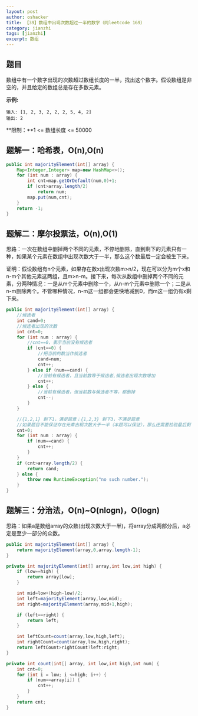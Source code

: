 ```yaml
---
layout: post 
author: oshacker
title: 【39】数组中出现次数超过一半的数字（同leetcode 169）
category: jianzhi
tags: [jianzhi]
excerpt: 数组
---
```



## 题目

数组中有一个数字出现的次数超过数组长度的一半，找出这个数字。假设数组是非空的，并且给定的数组总是存在多数元素。

**示例:**
```
输入: [1, 2, 3, 2, 2, 2, 5, 4, 2]
输出: 2
```

**限制：**1 <= 数组长度 <= 50000

## 题解一：哈希表，O(n),O(n)

```java
public int majorityElement(int[] array) {
    Map<Integer,Integer> map=new HashMap<>();
    for (int num : array) {
        int cnt=map.getOrDefault(num,0)+1;
        if (cnt>array.length/2)
            return num;
        map.put(num,cnt);
    }
    return -1;
}
```

## 题解二：摩尔投票法，O(n),O(1)

思路：一次在数组中删掉两个不同的元素，不停地删除，直到剩下的元素只有一种，如果某个元素在数组中出现次数大于一半，那么这个数最后一定会被生下来。

证明：假设数组有n个元素，如果存在数x出现次数m>n/2，现在可以分为m个x和n-m个其他元素这两组，且m>n-m。接下来，每次从数组中删掉两个不同的元素，分两种情况：一是从m个元素中删除一个，从n-m个元素中删除一个；二是从n-m删除两个。不管哪种情况，n-m这一组都会更快地减到0，而m这一组仍有x剩下来。

```java
public int majorityElement(int[] array) {
    //候选者
    int cand=0;
    //候选者出现的次数
    int cnt=0;
    for (int num : array) {
        //cnt==0，表示当前没有候选者
        if (cnt==0) {
            //把当前的数当作候选者
            cand=num;
            cnt++;
        } else if (num==cand) {
            //当前有候选者，且当前数等于候选者,候选者出现次数增加
            cnt++;
        } else {
            //当前有候选者，但当前数与候选者不等，都删掉
            cnt--;
        }
    }

    //{1,2,1} 剩下1，满足题意；{1,2,3} 剩下3，不满足题意
    //如果题目不能保证存在元素出现次数大于一半（本题可以保证），那么还需要检验最后剩下来的cand是否真的出现次数大于一半。
    cnt=0;
    for (int num : array) {
        if (num==cand) {
            cnt++;
        }
    }
    if (cnt>array.length/2) {
        return cand;
    } else {
        throw new RuntimeException("no such number."); 
    }
}
```

## 题解三：分治法，O(n)~O(nlogn)，O(logn)

思路：如果a是数组array的众数(出现次数大于一半)，将array分成两部分后，a必定是至少一部分的众数。

```java
public int majorityElement(int[] array) {
    return majorityElement(array,0,array.length-1);
}

private int majorityElement(int[] array,int low,int high) {
    if (low==high) {
        return array[low];
    }

    int mid=low+(high-low)/2;
    int left=majorityElement(array,low,mid);
    int right=majorityElement(array,mid+1,high);

    if (left==right) {
        return left;
    }

    int leftCount=count(array,low,high,left);
    int rightCount=count(array,low,high,right);
    return leftCount>rightCount?left:right;
}

private int count(int[] array, int low,int high,int num) {
    int cnt=0;
    for (int i = low; i <=high; i++) {
        if (num==array[i]) {
            cnt++;
        }
    }
    return cnt;
}
```


